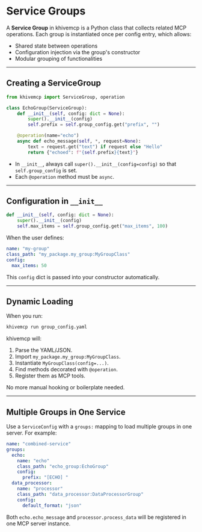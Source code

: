 # Service Groups

A **Service Group** in khivemcp is a Python class that collects related MCP
operations. Each group is instantiated once per config entry, which allows:

- Shared state between operations
- Configuration injection via the group's constructor
- Modular grouping of functionalities

---

## Creating a ServiceGroup

```python
from khivemcp import ServiceGroup, operation

class EchoGroup(ServiceGroup):
    def __init__(self, config: dict = None):
        super().__init__(config)
        self.prefix = self.group_config.get("prefix", "")

    @operation(name="echo")
    async def echo_message(self, *, request=None):
        text = request.get("text") if request else "Hello"
        return {"echoed": f"{self.prefix}{text}"}
```

- In `__init__`, always call `super().__init__(config=config)` so that
  `self.group_config` is set.
- Each `@operation` method must be `async`.

---

## Configuration in `__init__`

```python
def __init__(self, config: dict = None):
    super().__init__(config)
    self.max_items = self.group_config.get("max_items", 100)
```

When the user defines:

```yaml
name: "my-group"
class_path: "my_package.my_group:MyGroupClass"
config:
  max_items: 50
```

This `config` dict is passed into your constructor automatically.

---

## Dynamic Loading

When you run:

```bash
khivemcp run group_config.yaml
```

khivemcp will:

1. Parse the YAML/JSON.
2. Import `my_package.my_group:MyGroupClass`.
3. Instantiate `MyGroupClass(config=...)`.
4. Find methods decorated with `@operation`.
5. Register them as MCP tools.

No more manual hooking or boilerplate needed.

---

## Multiple Groups in One Service

Use a `ServiceConfig` with a `groups:` mapping to load multiple groups in one
server. For example:

```yaml
name: "combined-service"
groups:
  echo:
    name: "echo"
    class_path: "echo_group:EchoGroup"
    config:
      prefix: "[ECHO] "
  data_processor:
    name: "processor"
    class_path: "data_processor:DataProcessorGroup"
    config:
      default_format: "json"
```

Both `echo.echo_message` and `processor.process_data` will be registered in one
MCP server instance.
